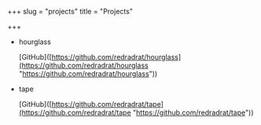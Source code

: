 +++
slug = "projects"
title = "Projects"

+++
* hourglass

  \[GitHub\]([https://github.com/redradrat/hourglass](https://github.com/redradrat/hourglass "https://github.com/redradrat/hourglass"))
* tape

  \[GitHub\]([https://github.com/redradrat/tape](https://github.com/redradrat/tape "https://github.com/redradrat/tape"))